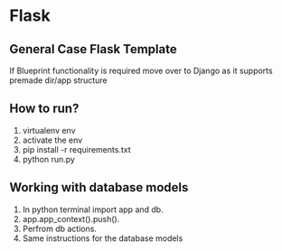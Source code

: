 # Flask
## General Case Flask Template
If Blueprint functionality is required move over to Django as it supports premade dir/app structure


## How to run?
1. virtualenv env
2. activate the env
3. pip install -r requirements.txt
4. python run.py

## Working with database models
1. In python terminal import app and db.
2. app.app_context().push().
3. Perfrom db actions.
4. Same instructions for the database models


